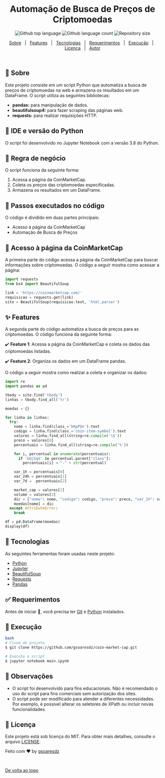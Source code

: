 <h1 align="center">Automação de Busca de Preços de Criptomoedas</h1>
<p align="center">
  <img alt="Github top language" src="https://img.shields.io/github/languages/top/gsoaresdz/coin-market-cap?color=56BEB8">
  <img alt="Github language count" src="https://img.shields.io/github/languages/count/gsoaresdz/coin-market-cap?color=56BEB8">
  <img alt="Repository size" src="https://img.shields.io/github/repo-size/gsoaresdz/coin-market-cap?color=56BEB8">
  <!--<img alt="License" src="https://img.shields.io/github/license/gsoaresdz/coin-market-cap?color=56BEB8">-->
</p>
<p align="center">
  <a href="#dart-sobre">Sobre</a> &#xa0; | &#xa0; 
  <a href="#sparkles-features">Features</a> &#xa0; | &#xa0;
  <a href="#rocket-tecnologias">Tecnologias</a> &#xa0; | &#xa0;
  <a href="#white_check_mark-requerimentos">Requerimentos</a> &#xa0; | &#xa0;
  <a href="#checkered_flag-execução">Execução</a> &#xa0; | &#xa0;
  <a href="#memo-licença">Licença</a> &#xa0; | &#xa0;
  <a href="https://github.com/gsoaresdz" target="_blank">Autor</a>
</p>
<br>

## **:dart: Sobre**

Este projeto consiste em um script Python que automatiza a busca de preços de criptomoedas na web e armazena os resultados em um DataFrame. O script utiliza as seguintes bibliotecas:

- **pandas:** para manipulação de dados.
- **beautifulsoup4:** para fazer scraping das páginas web.
- **requests:** para realizar requisições HTTP.

## **:memo: IDE e versão do Python**

O script foi desenvolvido no Jupyter Notebook com a versão 3.8 do Python.

## **:memo: Regra de negócio**

O script funciona da seguinte forma:

1. Acessa a página da CoinMarketCap.
2. Coleta os preços das criptomoedas especificadas.
3. Armazena os resultados em um DataFrame.

## **:memo: Passos executados no código**

O código é dividido em duas partes principais:

- Acesso à página da CoinMarketCap
- Automação de Busca de Preços

## **:memo: Acesso à página da CoinMarketCap**

A primeira parte do código acessa a página da CoinMarketCap para buscar informações sobre criptomoedas. O código a seguir mostra como acessar a página:

```python
import requests
from bs4 import BeautifulSoup

link = 'https://coinmarketcap.com/'
requisicao = requests.get(link)
site = BeautifulSoup(requisicao.text, 'html.parser')
```

## **:sparkles: Features**

A segunda parte do código automatiza a busca de preços para as criptomoedas. O código funciona da seguinte forma:

:heavy_check_mark: **Feature 1**: Acessa a página da CoinMarketCap e coleta os dados das criptomoedas listadas.

:heavy_check_mark: **Feature 2**: Organiza os dados em um DataFrame pandas.

O código a seguir mostra como realizar a coleta e organizar os dados:

```python
import re
import pandas as pd

tbody = site.find('tbody')
linhas = tbody.find_all('tr')

moedas = {}

for linha in linhas:
  try:
    nome = linha.find(class_='kKpPOn').text
    codigo = linha.find(class_='coin-item-symbol').text
    valores = linha.find_all(string=re.compile('\$'))
    preco = valores[0]
    percentuais = linha.find_all(string=re.compile('%'))

    for i, percentual in enumerate(percentuais):
      if 'bQjSqS' in percentual.parent["class"]:
        percentuais[i] = "-" + str(percentual)

    var_1h = percentuais[0]
    var_24h = percentuais[1]
    var_7d =  percentuais[2]

    market_cap = valores[2]
    volume = valores[3]
    dic = {"nome": nome, "codigo": codigo, "preco": preco, "var_1h": var_1h, "var_24h": var_24h, "var_7d": var_7d,"market_cap": market_cap, "volume": volume}
    moedas[nome] = dic
  except AttributeError:
    break

df = pd.DataFrame(moedas)
display(df)

```

## **:rocket: Tecnologias**

As seguintes ferramentas foram usadas neste projeto:

- [Python](https://www.python.org/)
- [Jupyter](https://jupyter.org/)
- [BeautifulSoup](https://beautiful-soup-4.readthedocs.io/en/latest/)
- [Requests](https://pypi.org/project/requests/)
- [Pandas](https://pandas.pydata.org/)

## **:white_check_mark: Requerimentos**

Antes de iniciar :checkered_flag:, você precisa ter [Git](https://git-scm.com/) e [Python](https://www.python.org/) instalados.

## **:checkered_flag: Execução**

```bash
bash
# Clone do projeto
$ git clone https://github.com/gsoaresdz/coin-market-cap.git

# Execute o script
$ jupyter notebook main.ipynb

```

## **:memo: Observações**

- O script foi desenvolvido para fins educacionais. Não é recomendado o uso do script para fins comerciais sem autorização dos sites.
- O script pode ser modificado para atender a diferentes necessidades. Por exemplo, é possível alterar os seletores de XPath ou incluir novas funcionalidades.

## **:memo: Licença**

Este projeto está sob licença do MIT. Para obter mais detalhes, consulte o arquivo [LICENSE](LICENSE).

Feito com :heart: by <a href="https://github.com/gsoaresdz" target="_blank">gsoaresdz</a>

&#xa0;

<a href="#top">De volta ao topo</a>
